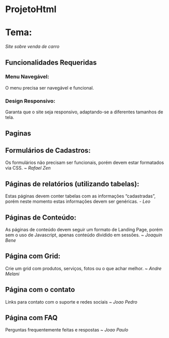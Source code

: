 # ProjetoHtml

# Tema: 
*Site sobre venda de carro*

## Funcionalidades Requeridas

### Menu Navegável:
O menu precisa ser navegável e funcional.

### Design Responsivo:
Garanta que o site seja responsivo, adaptando-se a diferentes tamanhos de tela.

## Paginas

## Formulários de Cadastros:
Os formulários não precisam ser funcionais, porém devem estar formatados via CSS.
*~ Rafael Zen*

## Páginas de relatórios (utilizando tabelas):
Estas páginas devem conter tabelas com as informações “cadastradas”, porém neste
momento estas informações devem ser genéricas.
*- Leo*

## Páginas de Conteúdo:
As páginas de conteúdo devem seguir um formato de Landing Page, porém sem o
uso de Javascript, apenas conteúdo dividido em sessões.
*~ Joaquin Bene*

## Página com Grid:
Crie um grid com produtos, serviços, fotos ou o que achar melhor.
*~ Andre Melani*

## Página com o contato
Links para contato com o suporte e redes sociais
*~ Joao Pedro*

## Página com FAQ
Perguntas frequentemente feitas e respostas
*~ Joao Paulo*